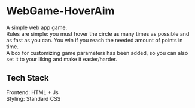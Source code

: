 # WebGame-HoverAim
A simple web app game.\
Rules are simple: you must hover the circle as many times as possible and as fast as you can. You win if you reach the needed amount of points in time.\
A box for customizing game parameters has been added, so you can also set it to your liking and make it easier/harder.

## Tech Stack
Frontend: HTML + Js\
Styling: Standard CSS
